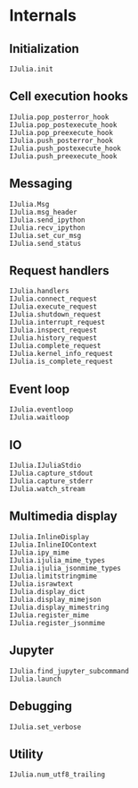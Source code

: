 # Internals


## Initialization

```@docs
IJulia.init
```


## Cell execution hooks

```@docs
IJulia.pop_posterror_hook
IJulia.pop_postexecute_hook
IJulia.pop_preexecute_hook
IJulia.push_posterror_hook
IJulia.push_postexecute_hook
IJulia.push_preexecute_hook
```


## Messaging

```@docs
IJulia.Msg
IJulia.msg_header
IJulia.send_ipython
IJulia.recv_ipython
IJulia.set_cur_msg
IJulia.send_status
```


## Request handlers

```@docs
IJulia.handlers
IJulia.connect_request
IJulia.execute_request
IJulia.shutdown_request
IJulia.interrupt_request
IJulia.inspect_request
IJulia.history_request
IJulia.complete_request
IJulia.kernel_info_request
IJulia.is_complete_request
```


## Event loop

```@docs
IJulia.eventloop
IJulia.waitloop
```


## IO

```@docs
IJulia.IJuliaStdio
IJulia.capture_stdout
IJulia.capture_stderr
IJulia.watch_stream
```


## Multimedia display

```@docs
IJulia.InlineDisplay
IJulia.InlineIOContext
IJulia.ipy_mime
IJulia.ijulia_mime_types
IJulia.ijulia_jsonmime_types
IJulia.limitstringmime
IJulia.israwtext
IJulia.display_dict
IJulia.display_mimejson
IJulia.display_mimestring
IJulia.register_mime
IJulia.register_jsonmime
```


## Jupyter

```@docs
IJulia.find_jupyter_subcommand
IJulia.launch
```


## Debugging

```@docs
IJulia.set_verbose
```


## Utility

```@docs
IJulia.num_utf8_trailing
```
